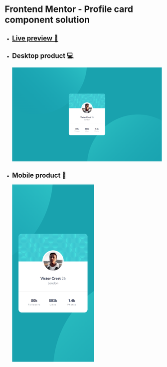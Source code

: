 # Frontend Mentor - Profile card component solution

- ## [Live preview 🎨](#)
- ## Desktop product 💻
  ![](./assets/screenshot/desktop_product.png)
- ## Mobile product 📱
  ![](./assets/screenshot/mobile_product.png)
